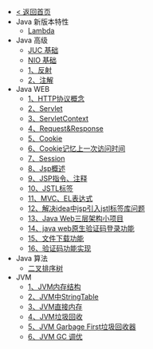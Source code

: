 * [< 返回首页](/)
* Java 新版本特性
  * [Lambda](/编程语言/Java/Java%20版本特性/Java%208%20新特性/1、Lambda%20表达式.md)
* Java 高级
  * [JUC 基础](/编程语言/Java/Java%20高级/JUC/1、JUC%20入门.md)
  * [NIO 基础](/编程语言/Java/Java%20高级/NIO/1、NIO%20概述.md)
  * [1、反射](/编程语言/Java/Java%20高级/1、反射.md)
  * [2、注解](/编程语言/Java/Java%20高级/2、注解.md)
* Java WEB
  * [1、HTTP协议概念](/编程语言/Java/Java%20WEB/1、HTTP协议概念.md)
  * [2、Servlet](/编程语言/Java/Java%20WEB/2、Servlet.md)
  * [3、ServletContext](/编程语言/Java/Java%20WEB/3、ServletContext.md)
  * [4、Request&Response](/编程语言/Java/Java%20WEB/4、Request&Response.md)
  * [5、Cookie](/编程语言/Java/Java%20WEB/5、Cookie.md)
  * [6、Cookie记忆上一次访问时间](/编程语言/Java/Java%20WEB/6、Cookie记忆上一次访问时间.md)
  * [7、Session](/编程语言/Java/Java%20WEB/7、Session.md)
  * [8、Jsp概述](/编程语言/Java/Java%20WEB/8、Jsp概述.md)
  * [9、JSP指令、注释](/编程语言/Java/Java%20WEB/9、JSP指令、注释.md)
  * [10、JSTL标签](/编程语言/Java/Java%20WEB/10、JSTL标签.md)
  * [11、MVC、EL表达式](/编程语言/Java/Java%20WEB/11、MVC、EL表达式.md)
  * [12、解决idea中jsp引入jstl标签库问题](/编程语言/Java/Java%20WEB/12、解决idea中jsp引入jstl标签库问题.md)
  * [13、Java Web三层架构小项目](/编程语言/Java/Java%20WEB/13、Java%20Web三层架构小项目.md)
  * [14、java web原生验证码登录功能](/编程语言/Java/Java%20WEB/14、java%20web原生验证码登录功能.md)
  * [15、文件下载功能](/编程语言/Java/Java%20WEB/15、文件下载功能.md)
  * [16、验证码功能实现](/编程语言/Java/Java%20WEB/16、验证码功能实现.md)
* Java 算法
  * [二叉排序树](/编程语言/Java/Java%20算法&数据结构/二叉排序树.md)
* JVM
  * [1、JVM内存结构](/编程语言/Java/JVM%20虚拟机/1、JVM内存结构.md)
  * [2、JVM中StringTable](/编程语言/Java/JVM%20虚拟机/2、JVM中StringTable.md)
  * [3、JVM直接内存](/编程语言/Java/JVM%20虚拟机/3、JVM直接内存.md)
  * [4、JVM垃圾回收](/编程语言/Java/JVM%20虚拟机/4、JVM垃圾回收.md)
  * [5、JVM Garbage First垃圾回收器](/编程语言/Java/JVM%20虚拟机/5、JVM%20Garbage%20First垃圾回收器.md)
  * [6、JVM GC 调优](/编程语言/Java/JVM%20虚拟机/6、JVM%20GC%20调优.md)
